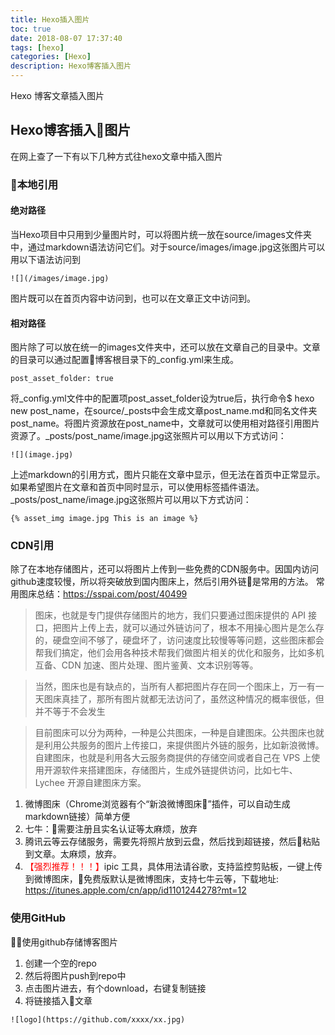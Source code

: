 ```yaml
---
title: Hexo插入图片
toc: true
date: 2018-08-07 17:37:40
tags: [hexo]
categories: [Hexo]
description: Hexo博客插入图片
---
```

Hexo 博客文章插入图片
<!--more-->
## Hexo博客插入图片
在网上查了一下有以下几种方式往hexo文章中插入图片
### 本地引用
#### 绝对路径
当Hexo项目中只用到少量图片时，可以将图片统一放在source/images文件夹中，通过markdown语法访问它们。对于source/images/image.jpg这张图片可以用以下语法访问到
```shell
![](/images/image.jpg)
```
图片既可以在首页内容中访问到，也可以在文章正文中访问到。
#### 相对路径
图片除了可以放在统一的images文件夹中，还可以放在文章自己的目录中。文章的目录可以通过配置博客根目录下的_config.yml来生成。
```shell
post_asset_folder: true
```
将_config.yml文件中的配置项post_asset_folder设为true后，执行命令$ hexo new post_name，在source/_posts中会生成文章post_name.md和同名文件夹post_name。将图片资源放在post_name中，文章就可以使用相对路径引用图片资源了。_posts/post_name/image.jpg这张照片可以用以下方式访问：
```shell
![](image.jpg)
```
上述markdown的引用方式，图片只能在文章中显示，但无法在首页中正常显示。
如果希望图片在文章和首页中同时显示，可以使用标签插件语法。_posts/post_name/image.jpg这张照片可以用以下方式访问：
```shell
{% asset_img image.jpg This is an image %}
```
### CDN引用
除了在本地存储图片，还可以将图片上传到一些免费的CDN服务中。因国内访问github速度较慢，所以将突破放到国内图床上，然后引用外链是常用的方法。
常用图床总结：https://sspai.com/post/40499

>图床，也就是专门提供存储图片的地方，我们只要通过图床提供的 API 接口，把图片上传上去，就可以通过外链访问了，根本不用操心图片是怎么存的，硬盘空间不够了，硬盘坏了，访问速度比较慢等等问题，这些图床都会帮我们搞定，他们会用各种技术帮我们做图片相关的优化和服务，比如多机互备、CDN 加速、图片处理、图片鉴黄、文本识别等等。

>当然，图床也是有缺点的，当所有人都把图片存在同一个图床上，万一有一天图床真挂了，那所有图片就都无法访问了，虽然这种情况的概率很低，但并不等于不会发生

>目前图床可以分为两种，一种是公共图床，一种是自建图床。公共图床也就是利用公共服务的图片上传接口，来提供图片外链的服务，比如新浪微博。自建图床，也就是利用各大云服务商提供的存储空间或者自己在 VPS 上使用开源软件来搭建图床，存储图片，生成外链提供访问，比如七牛、Lychee 开源自建图床方案。

1. 微博图床（Chrome浏览器有个“新浪微博图床”插件，可以自动生成markdown链接）简单方便
2. 七牛：需要注册且实名认证等太麻烦，放弃
3. 腾讯云等云存储服务，需要先将照片放到云盘，然后找到超链接，然后粘贴到文章。太麻烦，放弃。
4. <font color=red>【强烈推荐！！！】</font>ipic 工具，具体用法请谷歌，支持监控剪贴板，一键上传到微博图床，免费版默认是微博图床，支持七牛云等，下载地址: https://itunes.apple.com/cn/app/id1101244278?mt=12

### 使用GitHub
使用github存储博客图片
1. 创建一个空的repo
2. 然后将图片push到repo中
3. 点击图片进去，有个download，右键复制链接
4. 将链接插入文章
```
![logo](https://github.com/xxxx/xx.jpg)
```